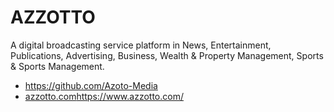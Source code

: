 # AZZOTTO
A digital  broadcasting service platform in News, Entertainment, Publications, Advertising, Business, Wealth & Property Management, Sports & Sports Management. 
- https://github.com/Azoto-Media    
- [azzotto.com](https://www.azzotto.com/)https://www.azzotto.com/   

